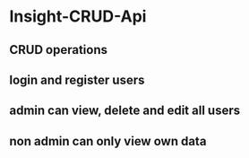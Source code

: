 # Insight-CRUD-Api

## CRUD operations
## login and register users
## admin can view, delete and  edit  all users 
## non admin can only view own data
